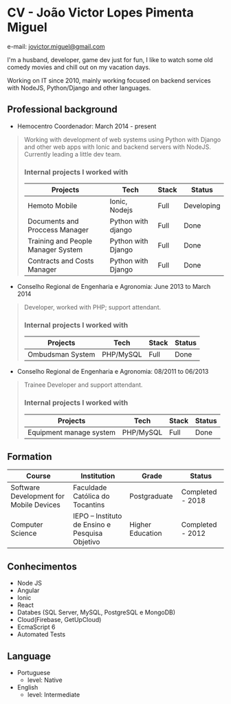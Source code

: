 # CV - João Victor Lopes Pimenta Miguel

e-mail: jovictor.miguel@gmail.com

I'm a husband, developer, game dev just for fun, I like to watch some old comedy movies and chill out on my vacation days.

Working on IT since 2010, mainly working focused on backend services with NodeJS, Python/Django and other languages.

## Professional background

* Hemocentro Coordenador: March 2014 - present

> Working with development of web systems using Python with Django and other web apps with Ionic and backend servers with NodeJS.  Currently leading a little dev team.
> ### Internal projects I worked with
> | Projects | Tech | Stack | Status |
> | -------- | ---- | ------ | ----- |
> | Hemoto Mobile | Ionic, Nodejs | Full | Developing |
> | Documents and Proccess Manager | Python with django | Full | Done |
> | Training and People Manager System | Python with Django | Full | Done |
> | Contracts and Costs Manager | Python with Django | Full | Done |

*  Conselho Regional de Engenharia e Agronomia: June 2013 to March 2014
> Developer, worked with PHP; support attendant.
> ### Internal projects I worked with
> | Projects | Tech | Stack | Status |
> | -------- | ---- | ------ | ----- |
> | Ombudsman System | PHP/MySQL | Full | Done |
 

*  Conselho Regional de Engenharia e Agronomia: 08/2011 to 06/2013
> Trainee
> Developer and support attendant.
> ### Internal projects I worked with
> | Projects | Tech | Stack | Status |
> | -------- | ---- | ------ | ----- |
> | Equipment manage system | PHP/MySQL | Full | Done |

## Formation
| Course | Institution | Grade | Status |
|--------|-------------|-------|--------|
|Software Development for Mobile Devices|Faculdade Católica do Tocantins|Postgraduate|Completed - 2018|
|Computer Science|IEPO – Instituto de Ensino e Pesquisa Objetivo|Higher Education|Completed - 2012|


## Conhecimentos

* Node JS
* Angular
* Ionic
* React
* Databes (SQL Server, MySQL, PostgreSQL e MongoDB)
* Cloud(Firebase, GetUpCloud)
* EcmaScript 6
* Automated Tests

## Language
* Portuguese
  * level: Native
* English
  * level: Intermediate
